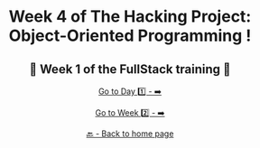 <h1 align="center">Week 4 of The Hacking Project: Object-Oriented Programming !</h1>

<h2 align="center">🎉 Week 1 of the FullStack training 🎉</h2>

<div align="center">

  [Go to Day 1️⃣ - ➡️](https://github.com/BenjaminCharmes/THP_FullStack/tree/main/Week_1/Day_1)

</div>

<div align="center">

  [Go to Week 2️⃣ - ➡️](https://github.com/BenjaminCharmes/THP_FullStack/tree/main/Week_2)

</div>

<div align="center">

  [🔙 - Back to home page](https://github.com/BenjaminCharmes/THP_FullStack)

</div>
